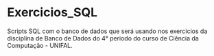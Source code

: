 # Exercicios_SQL
Scripts SQL com o banco de dados que será usando nos exercicios da disciplina de Banco de Dados do 4° periodo do curso de Ciência da Computação - UNIFAL.
